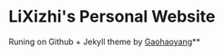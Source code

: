 # LiXizhi's Personal Website

Runing on Github + Jekyll theme by [Gaohaoyang](https://github.com/Gaohaoyang/gaohaoyang.github.io)**

